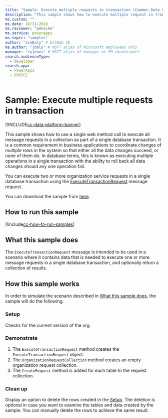 ```yaml
---
title: "Sample: Execute multiple requests in transaction (Common Data Service) | Microsoft Docs" # Intent and product brand in a unique string of 43-59 chars including spaces
description: "This sample shows how to execute multiple request in transaction." # 115-145 characters including spaces. This abstract displays in the search result.
ms.custom: ""
ms.date: 10/31/2018
ms.reviewer: "pehecke"
ms.service: powerapps
ms.topic: "samples"
author: "JimDaly" # GitHub ID
ms.author: "jdaly" # MSFT alias of Microsoft employees only
manager: "ryjones" # MSFT alias of manager or PM counterpart
search.audienceType: 
  - developer
search.app: 
  - PowerApps
  - D365CE
---
```

# Sample: Execute multiple requests in transaction

[!INCLUDE[cc-data-platform-banner](../../../../includes/cc-data-platform-banner.md)]

This sample shows how to use a single web method call to execute all message requests in a collection as part of a single database transaction. It is a common requirement in business applications to coordinate changes of multiple rows in the system so that either all the data changes succeed, or none of them do. In database terms, this is known as executing multiple operations in a single transaction with the ability to roll back all data changes should any one operation fail.

You can execute two or more organization service requests in a single database transaction using the [ExecuteTransactionRequest](https://docs.microsoft.com/dotnet/api/microsoft.xrm.sdk.messages.executetransactionrequest?view=dynamics-general-ce-9) message request. 

You can download the sample from [here](https://github.com/microsoft/PowerApps-Samples/tree/master/cds/orgsvc/C%23/ExecuteMultipleInTransaction).

## How to run this sample

[!include[cc-how-to-run-samples](../../includes/cc-how-to-run-samples.md)]

## What this sample does

The `ExecuteTransactionRequest` message is intended to be used in a scenario where it contains  data that is needed to execute one or more message requests in a single database transaction, and optionally return a collection of results.

## How this sample works

In order to simulate the scenario described in [What this sample does](#what-this-sample-does), the sample will do the following:

### Setup

Checks for the current version of the org.

### Demonstrate

1. The `ExecuteTransactionRequest` method creates the `ExecuteTransactionRequest` object.
2. The `OrganizationRequestCollection` method creates an empty organization request collection.
3. The `CreateRequest` method is added for each table to the request collection.

### Clean up

Display an option to delete the rows created in the [Setup](#setup). The deletion is optional in case you want to examine the tables and data created by the sample. You can manually delete the rows to achieve the same result.
